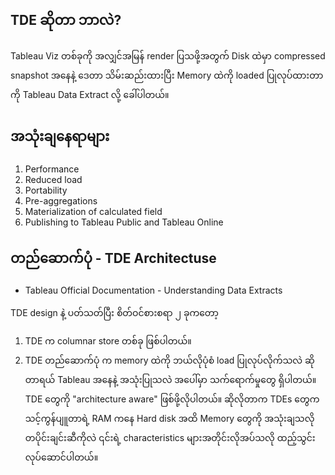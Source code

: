 ## TDE ဆိုတာ ဘာလဲ? 

Tableau Viz တစ်ခုကို အလျှင်အမြန် render ပြသဖို့အတွက် Disk ထဲမှာ compressed snapshot အနေနဲ့ ဒေတာ သိမ်းဆည်းထားပြီး Memory ထဲကို loaded ပြုလုပ်ထားတာကို Tableau Data Extract လို့ ခေါ်ပါတယ်။ 

## အသုံးချနေရာများ
1. Performance
2. Reduced load
3. Portability
4. Pre-aggregations
5. Materialization of calculated field
6. Publishing to Tableau Public and Tableau Online
## တည်ဆောက်ပုံ - TDE Architectuse
- Tableau Official Documentation - Understanding Data Extracts

TDE design နဲ့ ပတ်သတ်ပြီး စိတ်ဝင်စားစရာ ၂ ခုကတော့ 
1. TDE က columnar store တစ်ခု ဖြစ်ပါတယ်။
2. TDE တည်ဆောက်ပုံ က memory ထဲကို ဘယ်လိုပုံစံ load ပြုလုပ်လိုက်သလဲ ဆိုတာရယ် Tableau အနေနဲ့ အသုံးပြုသလဲ အပေါ်မှာ သက်ရောက်မှုတွေ ရှိပါတယ်။ TDE တွေကို "architecture aware" ဖြစ်ဖို့လိုပါတယ်။ ဆိုလိုတာက TDEs တွေက သင့်ကွန်ပျူတာရဲ့ RAM ကနေ Hard disk အထိ Memory တွေကို အသုံးချသလို တပိုင်းချင်းဆီကိုလဲ ၎င်းရဲ့ characteristics များအတိုင်းလိုအပ်သလို ထည့်သွင်းလုပ်ဆောင်ပါတယ်။ 